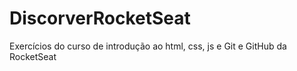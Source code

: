 # DiscorverRocketSeat
Exercícios do curso de introdução ao html, css, js e Git e GitHub da RocketSeat
